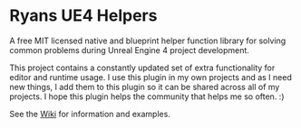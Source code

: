 # Ryans UE4 Helpers

A free MIT licensed native and blueprint helper function library for solving common problems during Unreal Engine 4 project development.

This project contains a constantly updated set of extra functionality for editor and runtime usage. I use this plugin in my own projects and as I need new things, I add them to this plugin so it can be shared across all of my projects. I hope this plugin helps the community that helps me so often. :)

See the [Wiki](https://github.com/rfsheffer/RyansUE4Helpers/wiki) for information and examples.